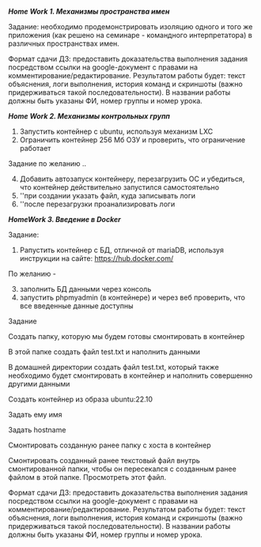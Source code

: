 ***Home Work 1. Механизмы пространства имен***

Задание: необходимо продемонстрировать изоляцию одного и того же приложения (как решено на семинаре - командного интерпретатора) в различных пространствах имен.

Формат сдачи ДЗ: предоставить доказательства выполнения задания посредством ссылки на google-документ с правами на комментирование/редактирование.
Результатом работы будет: текст объяснения, логи выполнения, история команд и скриншоты (важно придерживаться такой последовательности).
В названии работы должны быть указаны ФИ, номер группы и номер урока.

***Home Work 2. Механизмы контрольных групп***

1. Запустить контейнер с ubuntu, используя механизм LXC
2. Ограничить контейнер 256 Мб ОЗУ и проверить, что ограничение работает

Задание по желанию ..

4. Добавить автозапуск контейнеру, перезагрузить ОС и убедиться, что контейнер действительно запустился самостоятельно
5. ''при создании указать файл, куда записывать логи
6. ''после перезагрузки проанализировать логи



***HomeWork 3. Введение в Docker***

Задание:
1. Pапустить контейнер с БД, отличной от mariaDB, используя инструкции на сайте: https://hub.docker.com/

По желанию - 

3. заполнить БД данными через консоль
4. запустить phpmyadmin (в контейнере) и через веб проверить, что все введенные данные доступны


Задание

Создать папку, которую мы будем готовы смонтировать в контейнер

В этой папке создать файл test.txt и наполнить данными

В домашней директории создать файл test.txt, который также необходимо будет смонтировать в контейнер и наполнить совершенно другими данными

Создать контейнер из образа ubuntu:22.10

Задать ему имя

Задать hostname

Смонтировать созданную ранее папку с хоста в контейнер

Смонтировать созданный ранее текстовый файл внутрь смонтированной папки, чтобы он пересекался с созданным ранее файлом в этой папке. Просмотреть этот файл.

Формат сдачи ДЗ: предоставить доказательства выполнения задания посредством ссылки на google-документ с правами на комментирование/редактирование.
Результатом работы будет: текст объяснения, логи выполнения, история команд и скриншоты (важно придерживаться такой последовательности).
В названии работы должны быть указаны ФИ, номер группы и номер урока.